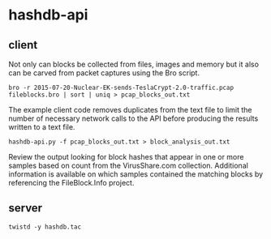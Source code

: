 # hashdb-api
## client
Not only can blocks be collected from files, images and memory but it also can be carved from packet captures using the Bro script.
```
bro -r 2015-07-20-Nuclear-EK-sends-TeslaCrypt-2.0-traffic.pcap fileblocks.bro | sort | uniq > pcap_blocks_out.txt
```
The example client code removes duplicates from the text file to limit the number of necessary network calls to the API before producing the results written to a text file.
```
hashdb-api.py -f pcap_blocks_out.txt > block_analysis_out.txt
```
Review the output looking for block hashes that appear in one or more samples based on count from the VirusShare.com collection.  Additional information is available on which samples contained the matching blocks by referencing the FileBlock.Info project.
## server

```
twistd -y hashdb.tac
```

